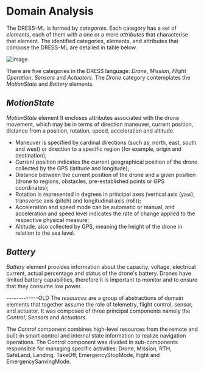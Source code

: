 # Domain Analysis

The DRESS-ML is formed by _categories_. Each category has a set of _elements_, each of them with a one or a more  _attributes_ that characterise that element. The identified categories, elements, and attributes that compose the DRESS-ML are detailed in table below.

![image](https://user-images.githubusercontent.com/84074511/139712925-e451bed0-5ec9-4237-99e2-bd3f1d1d933c.png)

There are five categories in the DRESS language: _Drone_, _Mission_, _Flight Operation_, _Sensors_ and _Actuators_. The _Drone_ category contemplates the _MotionState_ and _Battery_ elements.

## _MotionState_
_MotionState_ element It encloses attributes associated with the drone movement, which may be in terms of direction maneuver, current position, distance from a position, rotation, speed, acceleration and altitude.

- Maneuver is specified by cardinal directions (such as, north, east, south and west) or direction to a specific region (for example, origin and destination);
- Current position indicates the current geographical position of the drone collected by the GPS (latitude and longitude);
- Distance between the current position of the drone and a given position (drone to regions, obstacles, pre-established points or GPS coordinates);
- Rotation is represented in degrees in principal axes (vertical axis (yaw), transverse axis (pitch) and longitudinal axis (roll));
- Acceleration and speed mode can be automatic or manual, and acceleration and speed level indicates the rate of change applied to the respective physical measure;
- Altitude, also collected by GPS, meaning the height of the drone in relation to the sea level.

## _Battery_
_Battery_ element provides information about the capacity, voltage, electrical current, actual percentage and status of the drone's battery. Drones have limited battery capabilities, therefore it is important to monitor and to ensure that they consume low power.


-------------OLD
The *resources* are a group of abstractions of domain elements that together assume the role of telemetry, flight control, sensor, and actuator. It was composed of three principal components namely the *Control*, *Sensors* and *Actuators*.

The *Control* component combines high-level resources from the remote and built-in smart control and internal state information to realize navigation operations. The Control component was divided in sub-components responsible for managing specific activities: Drone, Mission, RTH,
SafeLand, Landing, TakeOff, EmergencyStopMode, Fight and EmergencySanvingMode.









